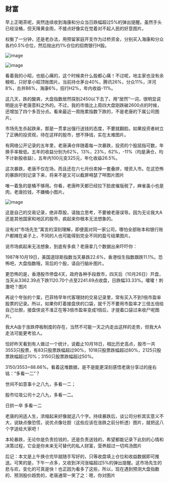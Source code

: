 ## 财富
早上正喝茶呢，突然连续收到海康和分众当日跌幅超过5%的弹出提醒。虽然手头已经没桶，但天降黄金雨，不接点好像实在觉着对不起人民的好意图片。



权衡了一分钟，还是老办法，用预留家庭开支作为过桥资金，分别买入海康和分众各约0.5%仓位，然后抛出约1%仓位的招商银行H股。

![image](https://github.com/fengyumozhu/tsf/assets/6201828/368a1a8b-3a97-4dd7-8ce2-9718b31c1d94)

![image](https://github.com/fengyumozhu/tsf/assets/6201828/ffa3d837-d856-4886-9a90-beba9bb72f51)


看着我的小昭，也挺心痛的，这个时候卖什么股都心痛！不过呢，地主家也没有余粮啦，只好拿小昭顶账图片。当前持仓茅台40%，腾讯26%，分众11%，洋河8%，古井B6%，海康6%，招行H2%，年内收益-11%。

 

这几天，跌的酸爽，大盘指数居然探到2450以下去了。用“居然”一词，很明显说明是出乎老唐意料之外的。不过，我的市值比上周四大盘刚跌破2600点的时候，还增加了四个多百分点。看来最近一周拖累指数下跌的，不是老唐的下属公司图片。

 

市场先生杀起跌来，那是一贯拿出强行送钱的态度，不要就翻脸。如果投资者树立了正确的投资观，待在这样的股市，想不挣钱，实在太难图片。

 

有网络公开记录的五年里，老唐满仓伴随着每一次暴跌，投资的个股屈指可数，年换手率极低。五年的收益分别为62%，13%，23%，62%，-11%（均是满仓，均不计新股收益），五年内100元变325元，年化收益26.5%。



这次暴跌，老唐不仅在场，而且还在六七月份卖掉一套叠拼，增资入市。在这恐怖的暴跌时刻记录下来，将来不是又可以截屏嘚瑟了咩图片图片

 

唯一着急的是桶不够用。你看，老唐昨天都已经拉下脸皮催版税了，麻雀虽小也是肉，老唐捡钱，不嫌桶小图片。

![image](https://github.com/fengyumozhu/tsf/assets/6201828/3dcdc78b-723d-4832-a9b9-476182dce800)


这是自己的交易记录，绝非荐股，请独立思考，不要被老唐误导。因为无论我大A还是其他国家和地区的股市，疯起来你根本无法想象的。



没有对“市场先生”寓言的深刻理解，即便面对同一家公司，哪怕全部账本和银行账户都摊在桌子上，不同的人也可能得到完全不同的盈亏结果图片。

 

说市场疯起来无法想象，到底有多疯？老唐拿几个数据出来吓吓你：

 

1987年10月19日，美国道琼斯指数当天暴跌22.6%，香港恒生指数跟跌11.1%。恐怖吧，大盘指数哦，背后的个股，请自行脑补图片。

 

更恐怖的是，香港股市停盘4天，政府各种手段救市，四天后（10月26日）开盘，当天从3362.39点下跌1120.70个点至2241.69点收盘，日跌幅33.33%。嚯嚯！刺激吧？图片

 

再说个夸张的个案，巴菲特早年代客理财的交易记录里，常有买入不到1倍市盈率股票的记录。所以，如果你盯着接盘侠的口袋，就千万不要用市盈率才三倍五倍给自己壮胆，接盘侠说不准正在等3倍市盈率变成1倍后，才提着口袋过来收尸呢图片。

 

我大A由于涨跌停板制度的存在，当然不可能一天之内走出这样的走势，但我大A走法可能更考验人。



恰好昨天看到有人做过一个统计，说截止10月18日，相比历史高点，股市一共3553只股票，有83只股票跌幅超过90%，1018只股票跌幅超过80%，2125只股票跌幅超过70%；3150只股票跌幅超过50%。

 

3150/3553=88.66%。看着这堆数据，是不是能更深刻感悟老唐分享过的座右铭：“多看一二”？

世间不如意事十之八九，多看一二；

股市垃圾公司十之八九，多看一二。

 

日拱一卒   多看一二

老唐的闲适人生，浓缩起来好像就这八个字。持续暴跌后，谈公司分析其实意义不大，说缺点像恐慌，说优点像壮胆（这些应该在涨跌之前分析透）图片，就把这八个字送给大家吧！



本轮暴跌，无论你是负责捡钱的，还是负责送钱的，希望都能记录下此刻的心情和决策过程，它会是你未来无可替代的私人财富，营养超过一切鸡汤图片 



后记：本文是上午换仓完毕就随手写好的，只等收盘填上仓位和收益数据即可推送。可笑的是，下午一点多，又收到洋河涨幅超过5%的弹出提醒。这市场先生的悲与欢，变化的可真是快！也正因为看多了这些，所以，现在遇到预测大盘指数的、预测股价趋势的，老唐通常一笑了之：嗯，你对图片

